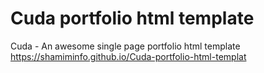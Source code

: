# Cuda portfolio html template
 Cuda - An awesome single page portfolio html template
https://shamiminfo.github.io/Cuda-portfolio-html-templat
